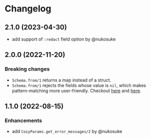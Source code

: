 # Changelog

## 2.1.0 (2023-04-30)

- add support of `:redact` field option by @nukosuke

## 2.0.0 (2022-11-20)

### Breaking changes

- `Schema.from/1` returns a map instead of a struct.
- `Schema.from/1` rejects the fields whose value is `nil`, which makes pattern-matching more user-friendly. Checkout [here](https://github.com/cozy-elixir/cozy_params/blob/ed15672501970157782243e7dedf12c9d20c97d7/test/cozy_params_test.exs#L21) and [here](https://github.com/cozy-elixir/cozy_params/blob/ed15672501970157782243e7dedf12c9d20c97d7/test/cozy_params_test.exs#L37).

## 1.1.0 (2022-08-15)

### Enhancements

- add `CozyParams.get_error_messages/2` by @nukosuke

